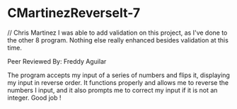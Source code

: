 # CMartinezReverseIt-7
// Chris Martinez
 I was able to add validation on this project, as I've done to the other 8 program. Nothing else really enhanced besides validation at this time.

 Peer Reviewed By: Freddy Aguilar

 The program accepts my input of a series of numbers and flips it, displaying my input in reverse order. It functions properly and allows me to reverse the numbers I input, and it also prompts me to correct my input if it is not an integer. Good job ! 
